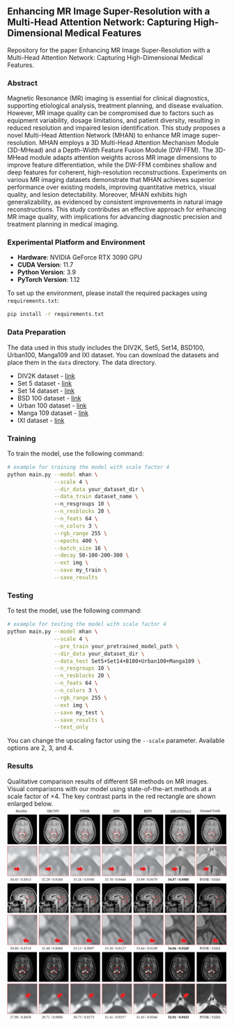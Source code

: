 ## Enhancing MR Image Super-Resolution with a Multi-Head Attention Network: Capturing High-Dimensional Medical Features

Repository for the paper Enhancing MR Image Super-Resolution with a Multi-Head Attention Network: Capturing High-Dimensional Medical Features.

### Abstract
Magnetic Resonance (MR) imaging is essential for clinical diagnostics, supporting etiological analysis, treatment planning, and disease evaluation. However, MR image quality can be compromised due to factors such as equipment variability, dosage limitations, and patient diversity, resulting in reduced resolution and impaired lesion identification. This study proposes a novel Multi-Head Attention Network (MHAN) to enhance MR image super-resolution. MHAN employs a 3D Multi-Head Attention Mechanism Module (3D-MHead) and a Depth-Width Feature Fusion Module (DW-FFM). The 3D-MHead module adapts attention weights across MR image dimensions to improve feature differentiation, while the DW-FFM combines shallow and deep features for coherent, high-resolution reconstructions. Experiments on various MR imaging datasets demonstrate that MHAN achieves superior performance over existing models, improving quantitative metrics, visual quality, and lesion detectability. Moreover, MHAN exhibits high generalizability, as evidenced by consistent improvements in natural image reconstructions. This study contributes an effective approach for enhancing MR image quality, with implications for advancing diagnostic precision and treatment planning in medical imaging.


### Experimental Platform and Environment

- **Hardware**: NVIDIA GeForce RTX 3090 GPU
- **CUDA Version**: 11.7
- **Python Version**: 3.9
- **PyTorch Version**: 1.12

To set up the environment, please install the required packages using `requirements.txt`:

```bash
pip install -r requirements.txt
```


### Data Preparation

The data used in this study includes the DIV2K, Set5, Set14, BSD100, Urban100, Manga109 and IXI dataset. You can download the datasets and place them in the `data` directory. The data directory.

- DIV2K dataset - [link](https://data.vision.ee.ethz.ch/cvl/DIV2K/)
- Set 5 dataset - [link](https://uofi.box.com/shared/static/kfahv87nfe8ax910l85dksyl2q212voc.zip)
- Set 14 dataset - [link](https://uofi.box.com/shared/static/igsnfieh4lz68l926l8xbklwsnnk8we9.zip)
- BSD 100 dataset - [link](https://uofi.box.com/shared/static/qgctsplb8txrksm9to9x01zfa4m61ngq.zip)
- Urban 100 dataset - [link](https://uofi.box.com/shared/static/65upg43jjd0a4cwsiqgl6o6ixube6klm.zip)
- Manga 109 dataset - [link](http://www.manga109.org/en/)
- IXI dataset - [link](https://brain-development.org/ixi-dataset/)


### Training

To train the model, use the following command:

```bash
# example for training the model with scale factor 4
python main.py --model mhan \
               --scale 4 \
               --dir_data your_dataset_dir \
               --data_train dataset_name \ 
               --n_resgroups 10 \
               --n_resblocks 20 \
               --n_feats 64 \
               --n_colors 3 \
               --rgb_range 255 \
               --epochs 400 \
               --batch_size 16 \
               --decay 50-100-200-300 \
               --ext img \
               --save my_train \
               --save_results
```

### Testing

To test the model, use the following command:

```bash
# example for testing the model with scale factor 4
python main.py --model mhan \
               --scale 4 \
               --pre_train your_pretrained_model_path \
               --dir_data your_dataset_dir \
               --data_test Set5+Set14+B100+Urban100+Manga109 \
               --n_resgroups 10 \
               --n_resblocks 20 \
               --n_feats 64 \
               --n_colors 3 \
               --rgb_range 255 \
               --ext img \
               --save my_test \
               --save_results \
               --test_only
```
You can change the upscaling factor using the `--scale` parameter. Available options are 2, 3, and 4.

### Results

Qualitative comparison results of different SR methods on MR images. Visual comparisons with our model using state-of-the-art methods at a scale factor of ×4. The key contrast parts in the red rectangle are shown enlarged below.![alt text](fig.jpg)
